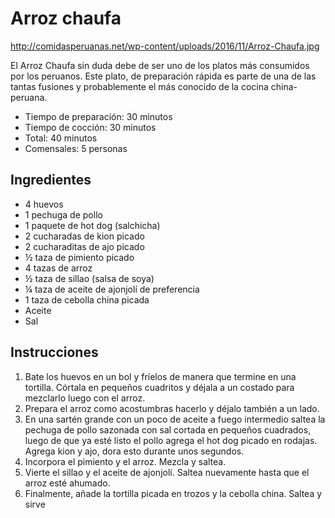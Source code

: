 # Arroz chaufa

http://comidasperuanas.net/wp-content/uploads/2016/11/Arroz-Chaufa.jpg

El Arroz Chaufa sin duda debe de ser uno de los platos más consumidos por los
peruanos. Este plato, de preparación rápida es parte de una de las tantas
fusiones y probablemente el más conocido de la cocina china-peruana.

* Tiempo de preparación: 30 minutos
* Tiempo de cocción: 30 minutos
* Total: 40 minutos
* Comensales: 5 personas

## Ingredientes

* 4 huevos
* 1 pechuga de pollo
* 1 paquete de hot dog (salchicha)
* 2 cucharadas de kion picado
* 2 cucharaditas de ajo picado
* ½ taza de pimiento picado
* 4 tazas de arroz
* ½ taza de sillao (salsa de soya)
* ¼ taza de aceite de ajonjolí de preferencia
* 1 taza de cebolla china picada
* Aceite
* Sal

## Instrucciones

1. Bate los huevos en un bol y fríelos de manera que termine en una tortilla.
   Córtala en pequeños cuadritos y déjala a un costado para mezclarlo luego con
	 el arroz.
2. Prepara el arroz como acostumbras hacerlo y déjalo también a un lado.
3. En una sartén grande con un poco de aceite a fuego intermedio saltea la
   pechuga de pollo sazonada con sal cortada en pequeños cuadrados, luego de que
	 ya esté listo el pollo agrega el hot dog picado en rodajas. Agrega kion y
	 ajo, dora esto durante unos segundos.
4. Incorpora el pimiento y el arroz. Mezcla y saltea.
5. Vierte el sillao y el aceite de ajonjolí. Saltea nuevamente hasta que el
   arroz esté ahumado.
6. Finalmente, añade la tortilla picada en trozos y la cebolla china. Saltea y
   sirve
